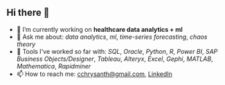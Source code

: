 ## Hi there 👋
- 🔭 I’m currently working on __healthcare data analytics + ml__
- 💬 Ask me about: _data analytics_, _ml_, _time-series forecasting_, _chaos theory_
- 👯 Tools I've worked so far with: _SQL_, _Oracle_, _Python_, _R_, _Power BI_, _SAP Business Objects/Designer_, _Tableau_, _Alteryx_, _Excel_, _Gephi_, _MATLAB_, _Mathematica_, _Rapidminer_
- 📫 How to reach me: cchrysanth@gmail.com, [LinkedIn](https://www.linkedin.com/in/cchrysanth/)
<!--
**frizchar/frizchar** is a ✨ _special_ ✨ repository because its `README.md` (this file) appears on your GitHub profile.

Here are some ideas to get you started:


- 🌱 I’m currently learning ...
- 👯 I’m looking to collaborate on ...
- 🤔 I’m looking for help with ...
-->
